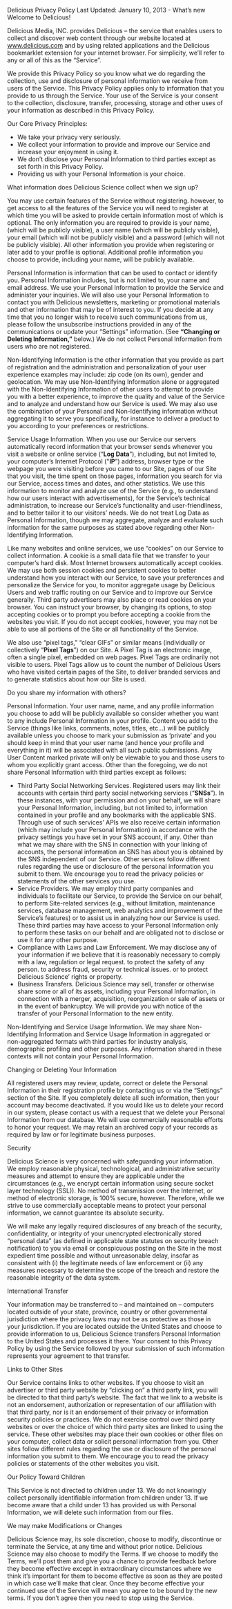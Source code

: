 Delicious Privacy Policy Last Updated: January 10, 2013 - What’s new Welcome to Delicious!

Delicious Media, INC. provides Delicious – the service that enables users to collect and discover web content through our website located at www.delicious.com and by using related applications and the Delicious bookmarklet extension for your internet browser. For simplicity, we’ll refer to any or all of this as the “Service”.

We provide this Privacy Policy so you know what we do regarding the collection, use and disclosure of personal information we receive from users of the Service. This Privacy Policy applies only to information that you provide to us through the Service. Your use of the Service is your consent to the collection, disclosure, transfer, processing, storage and other uses of your information as described in this Privacy Policy.

Our Core Privacy Principles:

*   We take your privacy very seriously.
*   We collect your information to provide and improve our Service and increase your enjoyment in using it.
*   We don’t disclose your Personal Information to third parties except as set forth in this Privacy Policy.
*   Providing us with your Personal Information is your choice.

What information does Delicious Science collect when we sign up?

You may use certain features of the Service without registering. however, to get access to all the features of the Service you will need to register at which time you will be asked to provide certain information most of which is optional. The only information you are required to provide is your name, (which will be publicly visible), a user name (which will be publicly visible), your email (which will not be publicly visible) and a password (which will not be publicly visible). All other information you provide when registering or later add to your profile is optional. Additional profile information you choose to provide, including your name, will be publicly available.

Personal Information is information that can be used to contact or identify you. Personal Information includes, but is not limited to, your name and email address. We use your Personal Information to provide the Service and administer your inquiries. We will also use your Personal Information to contact you with Delicious newsletters, marketing or promotional materials and other information that may be of interest to you. If you decide at any time that you no longer wish to receive such communications from us, please follow the unsubscribe instructions provided in any of the communications or update your “Settings” information. (See **“Changing or Deleting Information,”** below.) We do not collect Personal Information from users who are not registered.

Non-Identifying Information is the other information that you provide as part of registration and the administration and personalization of your user experience examples may include: zip code (on its own), gender and geolocation. We may use Non-Identifying Information alone or aggregated with the Non-Identifying Information of other users to attempt to provide you with a better experience, to improve the quality and value of the Service and to analyze and understand how our Service is used. We may also use the combination of your Personal and Non-Identifying information without aggregating it to serve you specifically, for instance to deliver a product to you according to your preferences or restrictions.

Service Usage Information. When you use our Service our servers automatically record information that your browser sends whenever you visit a website or online service (“**Log Data**”), including, but not limited to, your computer’s Internet Protocol ("**IP**”) address, browser type or the webpage you were visiting before you came to our Site, pages of our Site that you visit, the time spent on those pages, information you search for via our Service, access times and dates, and other statistics. We use this information to monitor and analyze use of the Service (e.g., to understand how our users interact with advertisements), for the Service’s technical administration, to increase our Service’s functionality and user-friendliness, and to better tailor it to our visitors’ needs. We do not treat Log Data as Personal Information, though we may aggregate, analyze and evaluate such information for the same purposes as stated above regarding other Non-Identifying Information.

Like many websites and online services, we use “cookies” on our Service to collect information. A cookie is a small data file that we transfer to your computer’s hard disk. Most Internet browsers automatically accept cookies. We may use both session cookies and persistent cookies to better understand how you interact with our Service, to save your preferences and personalize the Service for you, to monitor aggregate usage by Delicious Users and web traffic routing on our Service and to improve our Service generally. Third party advertisers may also place or read cookies on your browser. You can instruct your browser, by changing its options, to stop accepting cookies or to prompt you before accepting a cookie from the websites you visit. If you do not accept cookies, however, you may not be able to use all portions of the Site or all functionality of the Service.

We also use “pixel tags,” “clear GIFs” or similar means (individually or collectively “**Pixel Tags**”) on our Site. A Pixel Tag is an electronic image, often a single pixel, embedded on web pages. Pixel Tags are ordinarily not visible to users. Pixel Tags allow us to count the number of Delicious Users who have visited certain pages of the Site, to deliver branded services and to generate statistics about how our Site is used.

Do you share my information with others?

Personal Information. Your user name, name, and any profile information you choose to add will be publicly available so consider whether you want to any include Personal Information in your profile. Content you add to the Service (things like links, comments, notes, titles, etc…) will be publicly available unless you choose to mark your submission as ‘private’ and you should keep in mind that your user name (and hence your profile and everything in it) will be associated with all such public submissions. Any User Content marked private will only be viewable to you and those users to whom you explicitly grant access. Other than the foregoing, we do not share Personal Information with third parties except as follows:

*   Third Party Social Networking Services. Registered users may link their accounts with certain third party social networking services (“**SNSs**”). In these instances, with your permission and on your behalf, we will share your Personal Information, including, but not limited to, information contained in your profile and any bookmarks with the applicable SNS. Through use of such services’ APIs we also receive certain information (which may include your Personal Information) in accordance with the privacy settings you have set in your SNS account, if any. Other than what we may share with the SNS in connection with your linking of accounts, the personal information an SNS has about you is obtained by the SNS independent of our Service. Other services follow different rules regarding the use or disclosure of the personal information you submit to them. We encourage you to read the privacy policies or statements of the other services you use.
*   Service Providers. We may employ third party companies and individuals to facilitate our Service, to provide the Service on our behalf, to perform Site-related services (e.g., without limitation, maintenance services, database management, web analytics and improvement of the Service’s features) or to assist us in analyzing how our Service is used. These third parties may have access to your Personal Information only to perform these tasks on our behalf and are obligated not to disclose or use it for any other purpose.
*   Compliance with Laws and Law Enforcement. We may disclose any of your information if we believe that it is reasonably necessary to comply with a law, regulation or legal request. to protect the safety of any person. to address fraud, security or technical issues. or to protect Delicious Science’ rights or property.
*   Business Transfers. Delicious Science may sell, transfer or otherwise share some or all of its assets, including your Personal Information, in connection with a merger, acquisition, reorganization or sale of assets or in the event of bankruptcy. We will provide you with notice of the transfer of your Personal Information to the new entity.

Non-Identifying and Service Usage Information. We may share Non-Identifying Information and Service Usage Information in aggregated or non-aggregated formats with third parties for industry analysis, demographic profiling and other purposes. Any information shared in these contexts will not contain your Personal Information.

Changing or Deleting Your Information

All registered users may review, update, correct or delete the Personal Information in their registration profile by contacting us or via the “Settings” section of the Site. If you completely delete all such information, then your account may become deactivated. If you would like us to delete your record in our system, please contact us with a request that we delete your Personal Information from our database. We will use commercially reasonable efforts to honor your request. We may retain an archived copy of your records as required by law or for legitimate business purposes.

Security

Delicious Science is very concerned with safeguarding your information. We employ reasonable physical, technological, and administrative security measures and attempt to ensure they are applicable under the circumstances (e.g., we encrypt certain information using secure socket layer technology (SSL)). No method of transmission over the Internet, or method of electronic storage, is 100% secure, however. Therefore, while we strive to use commercially acceptable means to protect your personal information, we cannot guarantee its absolute security.

We will make any legally required disclosures of any breach of the security, confidentiality, or integrity of your unencrypted electronically stored “personal data” (as defined in applicable state statutes on security breach notification) to you via email or conspicuous posting on the Site in the most expedient time possible and without unreasonable delay, insofar as consistent with (i) the legitimate needs of law enforcement or (ii) any measures necessary to determine the scope of the breach and restore the reasonable integrity of the data system.

International Transfer

Your information may be transferred to – and maintained on – computers located outside of your state, province, country or other governmental jurisdiction where the privacy laws may not be as protective as those in your jurisdiction. If you are located outside the United States and choose to provide information to us, Delicious Science transfers Personal Information to the United States and processes it there. Your consent to this Privacy Policy by using the Service followed by your submission of such information represents your agreement to that transfer.

Links to Other Sites

Our Service contains links to other websites. If you choose to visit an advertiser or third party website by “clicking on” a third party link, you will be directed to that third party’s website. The fact that we link to a website is not an endorsement, authorization or representation of our affiliation with that third party, nor is it an endorsement of their privacy or information security policies or practices. We do not exercise control over third party websites or over the choice of which third party sites are linked to using the service. These other websites may place their own cookies or other files on your computer, collect data or solicit personal information from you. Other sites follow different rules regarding the use or disclosure of the personal information you submit to them. We encourage you to read the privacy policies or statements of the other websites you visit.

Our Policy Toward Children

This Service is not directed to children under 13. We do not knowingly collect personally identifiable information from children under 13. If we become aware that a child under 13 has provided us with Personal Information, we will delete such information from our files.

We may make Modifications or Changes

Delicious Science may, its sole discretion, choose to modify, discontinue or terminate the Service, at any time and without prior notice. Delicious Science may also choose to modify the Terms. If we choose to modify the Terms, we’ll post them and give you a chance to provide feedback before they become effective except in extraordinary circumstances where we think it’s important for them to become effective as soon as they are posted in which case we’ll make that clear. Once they become effective your continued use of the Service will mean you agree to be bound by the new terms. If you don’t agree then you need to stop using the Service.